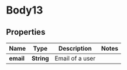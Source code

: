 
# Body13

## Properties
Name | Type | Description | Notes
------------ | ------------- | ------------- | -------------
**email** | **String** | Email of a user | 



